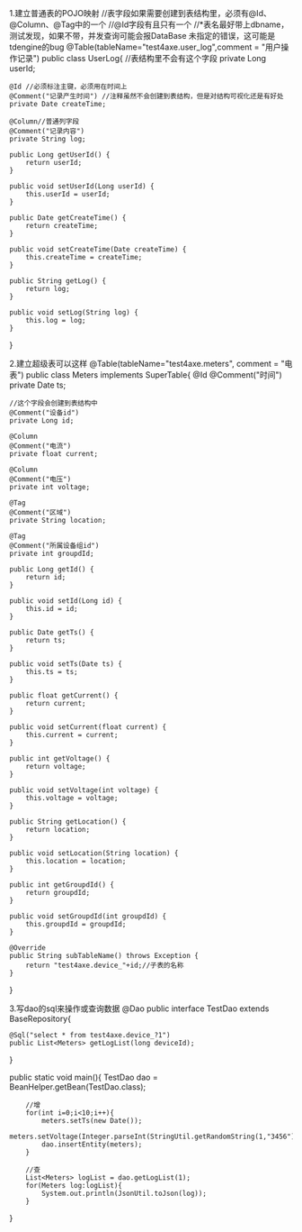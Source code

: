 1.建立普通表的POJO映射
//表字段如果需要创建到表结构里，必须有@Id、@Column、@Tag中的一个
//@Id字段有且只有一个
//*表名最好带上dbname，测试发现，如果不带，并发查询可能会报DataBase 未指定的错误，这可能是tdengine的bug
@Table(tableName="test4axe.user_log",comment = "用户操作记录")
public class UserLog{
	//表结构里不会有这个字段
	private Long userId;
	
	@Id //必须标注主键，必须用在时间上
	@Comment("记录产生时间") //注释虽然不会创建到表结构，但是对结构可视化还是有好处
	private Date createTime;
	
	@Column//普通列字段
	@Comment("记录内容")
	private String log;
	
	public Long getUserId() {
		return userId;
	}

	public void setUserId(Long userId) {
		this.userId = userId;
	}

	public Date getCreateTime() {
		return createTime;
	}

	public void setCreateTime(Date createTime) {
		this.createTime = createTime;
	}

	public String getLog() {
		return log;
	}

	public void setLog(String log) {
		this.log = log;
	}
}

2.建立超级表可以这样
@Table(tableName="test4axe.meters", comment = "电表")
public class Meters implements SuperTable{
	@Id
	@Comment("时间")
	private Date ts;
	
	//这个字段会创建到表结构中
	@Comment("设备id")
	private Long id;
	
	@Column
	@Comment("电流")
	private float current;
	
	@Column
	@Comment("电压")
	private int voltage;
	
	@Tag
	@Comment("区域")
	private String location;
	
	@Tag
	@Comment("所属设备组id")
	private int groupdId;

	public Long getId() {
		return id;
	}

	public void setId(Long id) {
		this.id = id;
	}

	public Date getTs() {
		return ts;
	}

	public void setTs(Date ts) {
		this.ts = ts;
	}

	public float getCurrent() {
		return current;
	}

	public void setCurrent(float current) {
		this.current = current;
	}

	public int getVoltage() {
		return voltage;
	}

	public void setVoltage(int voltage) {
		this.voltage = voltage;
	}

	public String getLocation() {
		return location;
	}

	public void setLocation(String location) {
		this.location = location;
	}

	public int getGroupdId() {
		return groupdId;
	}

	public void setGroupdId(int groupdId) {
		this.groupdId = groupdId;
	}

	@Override
	public String subTableName() throws Exception {
		return "test4axe.device_"+id;//子表的名称
	}
	
}

3.写dao的sql来操作或查询数据
@Dao
public interface TestDao extends BaseRepository{

	@Sql("select * from test4axe.device_?1")
	public List<Meters> getLogList(long deviceId);
}

public static void main(){
		TestDao dao = BeanHelper.getBean(TestDao.class);
		
		//增
		for(int i=0;i<10;i++){
			meters.setTs(new Date());
			meters.setVoltage(Integer.parseInt(StringUtil.getRandomString(1,"3456")));
			dao.insertEntity(meters);
		}
		
		//查
		List<Meters> logList = dao.getLogList(1);
		for(Meters log:logList){
			System.out.println(JsonUtil.toJson(log));
		}
}


